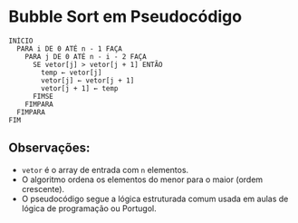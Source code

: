 # Bubble Sort em Pseudocódigo 


```plaintext
INÍCIO
  PARA i DE 0 ATÉ n - 1 FAÇA
    PARA j DE 0 ATÉ n - i - 2 FAÇA
      SE vetor[j] > vetor[j + 1] ENTÃO
        temp ← vetor[j]
        vetor[j] ← vetor[j + 1]
        vetor[j + 1] ← temp
      FIMSE
    FIMPARA
  FIMPARA
FIM
```


## Observações:
- `vetor` é o array de entrada com `n` elementos.
- O algoritmo ordena os elementos do menor para o maior (ordem crescente).
- O pseudocódigo segue a lógica estruturada comum usada em aulas de lógica de programação ou Portugol.
